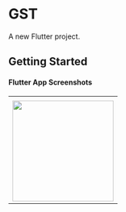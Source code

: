 # GST

A new Flutter project.

## Getting Started



#### Flutter App Screenshots

<table>
  <tr>
    <td></td>
     </tr>
  <tr>
    <td><img src="https://user-images.githubusercontent.com/121105558/210788904-a9555919-b09c-49ae-85a5-34c12835cea8.JPG" style="width:200px;"></td>
    </tr>
